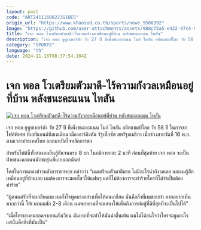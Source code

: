 ```yaml
---
layout: post
code: "ART24111608223G1DE5"
origin_url: "https://www.khaosod.co.th/sports/news_9508392"
image: "https://github.com/user-attachments/assets/988c75a5-e422-47c4-95e8-0d67700fa49b"
title: "เจก พอล โวเตรียมตัวมาดี-ไร้ความกังวลเหมือนอยู่ที่บ้าน หลังชนะคะแนน ไทสัน"
description: "เจก พอล ยูทูบเบอร์ดัง วัย 27 ปี ที่เพิ่งชนะคะแนน ไมก์ ไทสัน อดีตแชมป์โลก วัย 58 ปี ในการชกไฟต์พิเศษ ที่เอทีแอนด์ทีสเตเดียม เมืองอาร์ลิงตัน รัฐเท็กซัส"
category: "SPORTS"
language: "th"
date: 2024-11-16T08:37:54.104Z
---
```


# เจก พอล โวเตรียมตัวมาดี-ไร้ความกังวลเหมือนอยู่ที่บ้าน หลังชนะคะแนน ไทสัน

[![เจก พอล โวเตรียมตัวมาดี-ไร้ความกังวลเหมือนอยู่ที่บ้าน หลังชนะคะแนน ไทสัน](https://www.khaosod.co.th/wpapp/uploads/2024/11/jakee.jpg "เจก พอล โวเตรียมตัวมาดี-ไร้ความกังวลเหมือนอยู่ที่บ้าน หลังชนะคะแนน ไทสัน")](https://www.khaosod.co.th/wpapp/uploads/2024/11/jakee.jpg)

เจก พอล ยูทูบเบอร์ดัง วัย 27 ปี ที่เพิ่งชนะคะแนน ไมก์ ไทสัน อดีตแชมป์โลก วัย 58 ปี ในการชกไฟต์พิเศษ ที่เอทีแอนด์ทีสเตเดียม เมืองอาร์ลิงตัน รัฐเท็กซัส สหรัฐอเมริกา เมื่อช่วงสายวันที่ 16 พ.ย. ตามเวลาประเทศไทย ออกมาเปิดใจหลักการชก

สำหรับไฟต์นี้ทั้งสองคนยืนสู้กันจนครบ 8 ยก ในกติกายกละ 2 นาที ก่อนที่สุดท้าย เจก พอล จะเป็นฝ่ายชนะคะแนนนักชกรุ่นพี่แบบเอกฉันท์

โดยในการแถลงข่าวหลังการชกพอล กล่าวว่า “ผมเตรียมตัวมาดีมาก ไม่มีอะไรน่ากังวลเลย และผมรู้สึกเหมือนอยู่ที่บ้านเลย ผมต้องการจะมอบโชว์ให้แฟนๆ แต่ก็ไม่ต้องการจะทำร้ายใครที่ไม่จำเป็นต้องทำร้าย”

“ผู้คนแค่รักที่จะเกลียดผม ผมตั้งใจพูดบางอย่างเพื่อให้คนเกลียด นั่นคือสิ่งที่ผมชอบทำ หากอยากเห็นมากกว่านี้ ให้เวลาผมสัก 2-3 เดือน ผมพยายามที่จะแสดงให้เห็นถึงการต่อสู้ที่ดีที่สุดที่จะเป็นไปได้”

“เมื่อใครบางคนรอดจากบนสังเวียน มันยากที่จะทำให้มันน่าตื่นเต้น ผมไม่ได้สนใจว่าใครจะพูดอะไร แต่นั่นคือสิ่งที่มันเป็น”